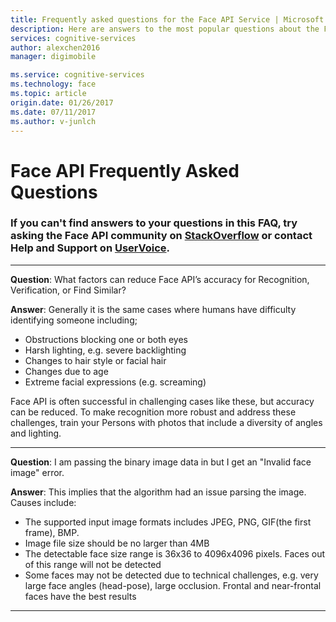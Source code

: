 ```yaml
---
title: Frequently asked questions for the Face API Service | Microsoft Docs
description: Here are answers to the most popular questions about the Face API Service.
services: cognitive-services
author: alexchen2016
manager: digimobile

ms.service: cognitive-services
ms.technology: face
ms.topic: article
origin.date: 01/26/2017
ms.date: 07/11/2017
ms.author: v-junlch
---
```


# Face API Frequently Asked Questions
### If you can't find answers to your questions in this FAQ, try asking the Face API community on [StackOverflow](https://stackoverflow.com/questions/tagged/project-oxford+or+microsoft-cognitive) or contact Help and Support on [UserVoice](https://cognitive.uservoice.com/).

-----
**Question**: What factors can reduce Face API’s accuracy for Recognition, Verification, or Find Similar?

**Answer**: Generally it is the same cases where humans have difficulty identifying someone including;
- Obstructions blocking one or both eyes
- Harsh lighting, e.g. severe backlighting
- Changes to hair style or facial hair
- Changes due to age
- Extreme facial expressions (e.g. screaming)

Face API is often successful in challenging cases like these, but accuracy can be reduced. To make recognition more robust and address these challenges, train your Persons with photos that include a diversity of angles and lighting.

-----
**Question**:  I am passing the binary image data in but I get an "Invalid face image" error.

**Answer**:  This implies that the algorithm had an issue parsing the image. Causes include:
- The supported input image formats includes JPEG, PNG, GIF(the first frame), BMP.
- Image file size should be no larger than 4MB
- The detectable face size range is 36x36 to 4096x4096 pixels. Faces out of this range will not be detected
- Some faces may not be detected due to technical challenges, e.g. very large face angles (head-pose), large occlusion. Frontal and near-frontal faces have the best results

-----

